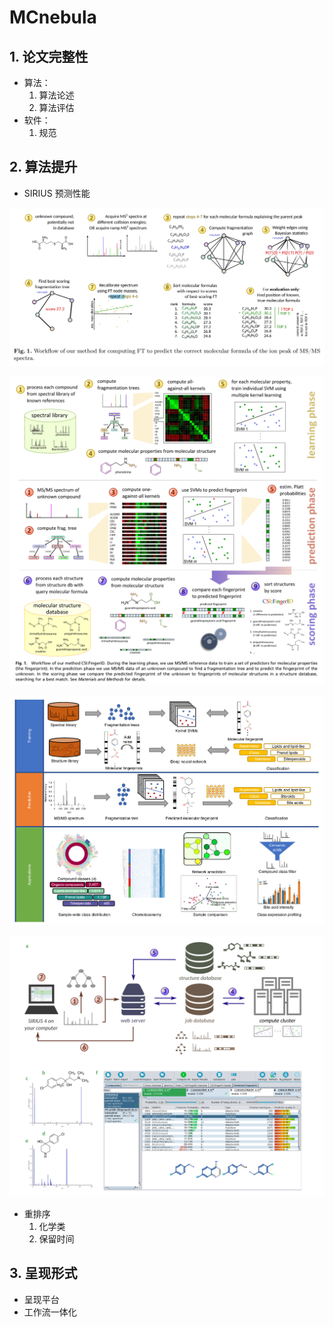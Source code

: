 # MCnebula

## 1. 论文完整性

+ 算法：
    1. 算法论述
    2. 算法评估
+ 软件：
    1. 规范

## 2. 算法提升 

+ SIRIUS 预测性能

![Fragmentation tree](sirius_png/reload_frag.png)

![Structure](sirius_png/csi.png)

![Class](sirius_png/class.png)

![sirius 4](sirius_png/sirius4.png)

+ 重排序
    1. 化学类 
    2. 保留时间 

## 3. 呈现形式

+ 呈现平台 
+ 工作流一体化 
